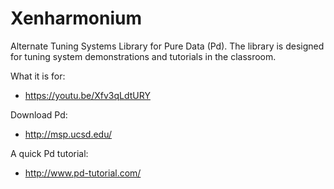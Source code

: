 # Xenharmonium
Alternate Tuning Systems Library for Pure Data (Pd). 
The library is designed for tuning system demonstrations and tutorials in the classroom.

What it is for: 
- https://youtu.be/Xfv3qLdtURY

Download Pd:
- http://msp.ucsd.edu/

A quick Pd tutorial:
- http://www.pd-tutorial.com/
